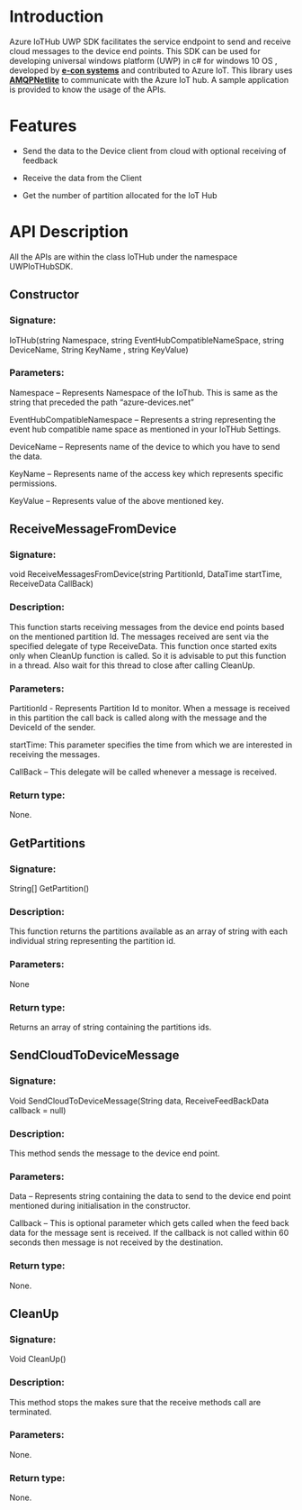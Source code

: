 Introduction
============

Azure IoTHub UWP SDK facilitates the service endpoint to send and
receive cloud messages to the device end points. This SDK can be used
for developing universal windows platform (UWP) in c\# for windows 10 OS
, developed by [**e-con
systems**](http://www.e-consystems.com/iot-gateway.asp) and contributed
to Azure IoT. This library uses
[**AMQPNetlite**](https://github.com/Azure/amqpnetlite) to communicate
with the Azure IoT hub. A sample application is provided to know the
usage of the APIs.

Features
========

-   Send the data to the Device client from cloud with optional
    receiving of feedback

-   Receive the data from the Client

-   Get the number of partition allocated for the IoT Hub

API Description 
================

All the APIs are within the class IoTHub under the namespace
UWPIoTHubSDK.

Constructor
-----------

### Signature:

IoTHub(string Namespace, string EventHubCompatibleNameSpace, string
DeviceName, String KeyName , string KeyValue)

### Parameters:

Namespace – Represents Namespace of the IoThub. This is same as the
string that preceded the path “azure-devices.net”

EventHubCompatibleNamespace – Represents a string representing the event
hub compatible name space as mentioned in your IoTHub Settings.

DeviceName – Represents name of the device to which you have to send the
data.

KeyName – Represents name of the access key which represents specific
permissions.

KeyValue – Represents value of the above mentioned key.

ReceiveMessageFromDevice
------------------------

### Signature:

void ReceiveMessagesFromDevice(string PartitionId, DataTime startTime,
ReceiveData CallBack)

### Description:

This function starts receiving messages from the device end points based
on the mentioned partition Id. The messages received are sent via the
specified delegate of type ReceiveData. This function once started exits
only when CleanUp function is called. So it is advisable to put this
function in a thread. Also wait for this thread to close after calling
CleanUp.

### Parameters:

PartitionId - Represents Partition Id to monitor. When a message is
received in this partition the call back is called along with the
message and the DeviceId of the sender.

startTime: This parameter specifies the time from which we are
interested in receiving the messages.

CallBack – This delegate will be called whenever a message is received.

### Return type:

None.

GetPartitions
-------------

### Signature:

String\[\] GetPartition()

### Description:

This function returns the partitions available as an array of string
with each individual string representing the partition id.

### Parameters:

None

### Return type:

Returns an array of string containing the partitions ids.

SendCloudToDeviceMessage
------------------------

### Signature:

Void SendCloudToDeviceMessage(String data, ReceiveFeedBackData callback
= null)

### Description:

This method sends the message to the device end point.

### Parameters:

Data – Represents string containing the data to send to the device end
point mentioned during initialisation in the constructor.

Callback – This is optional parameter which gets called when the feed
back data for the message sent is received. If the callback is not
called within 60 seconds then message is not received by the
destination.

### Return type:

None.

CleanUp
-------

### Signature:

Void CleanUp()

### Description:

This method stops the makes sure that the receive methods call are
terminated.

### Parameters:

None.

### Return type:

None.
